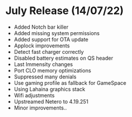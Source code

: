 # July Release (14/07/22)
- Added Notch bar killer 
- Added missing system permissions
- Added support for OTA update 
- Applock improvements 
- Detect fast charger correctly 
- Disabled battery estimates on QS header
- Last Immensity changes
- Port CLO memory optimizations
- Suppressed many denials 
- Use gaming profile as fallback for GameSpace
- Using Lahaina graphics stack
- Wifi adjustments
- Upstreamed Netero to 4.19.251
- Minor improvements..